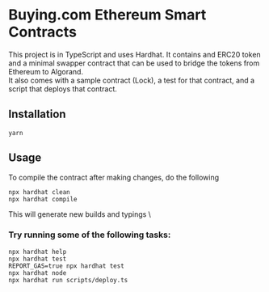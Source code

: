 # Buying.com Ethereum Smart Contracts

This project is in TypeScript and uses Hardhat. It contains and ERC20 token and a minimal swapper contract that can be used to bridge the tokens from Ethereum to Algorand. \
It also comes with a sample contract (Lock), a test for that contract, and a script that deploys that contract.

## Installation
```shell
yarn
```

## Usage
To compile the contract after making changes, do the following
```shell
npx hardhat clean
npx hardhat compile
```
This will generate new builds and typings \

### Try running some of the following tasks:

```shell
npx hardhat help
npx hardhat test
REPORT_GAS=true npx hardhat test
npx hardhat node
npx hardhat run scripts/deploy.ts
```

